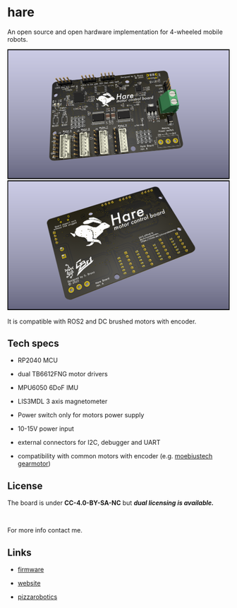 # hare

An open source and open hardware implementation for 4-wheeled mobile robots.

![](./assets/hare_front_render.png)
![](./assets/hare_back_render.png)

It is compatible with ROS2 and DC brushed motors with encoder.




## Tech specs

- RP2040 MCU

- dual TB6612FNG motor drivers

- MPU6050 6DoF IMU

- LIS3MDL 3 axis magnetometer

- Power switch only for motors power supply

- 10-15V power input

- external connectors for I2C, debugger and UART

- compatibility with common motors with encoder (e.g. [moebiustech gearmotor](https://it.aliexpress.com/item/4000149449495.html?spm=a2g0o.store_pc_groupList.8148356.12.6b414f417HELfJ&pdp_npi=3%40dis%21EUR%21%E2%82%AC%2017%2C51%21%E2%82%AC%2016%2C64%21%21%21%21%21%40211b88ee16852754993946028e1b9d%2110000000459436942%21sh%21IT%210))






## License

The board is under **CC-4.0-BY-SA-NC** but ***dual licensing is available.***

<br>

For more info contact me.



## Links

- [firmware](https://github.com/gbr1/hare-arduino)

- [website](https://gbr1.github.io)

- [pizzarobotics](https://pizzarobotics.org)
